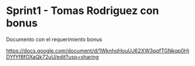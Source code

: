 # Sprint1 - Tomas Rodriguez con bonus

Documento con el requerimiento bonus

https://docs.google.com/document/d/1WknhqHouUJ62XW3qqfTGNkqp0HjDYfYf8fOXaQk72uU/edit?usp=sharing
